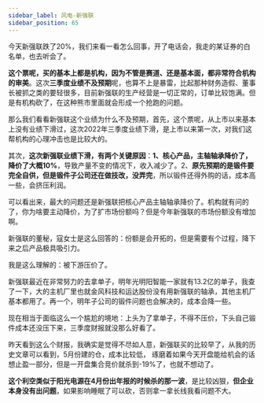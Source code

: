 ```yaml
---
sidebar_label: 风电-新强联
sidebar_position: 65
---
```


今天新强联跌了20%，我们来看一看怎么回事，开了电话会，我走的某证券的白名单，也去听会了。

**这个票呢，买的基本上都是机构，因为不管是赛道、还是基本面，都非常符合机构的审美**。这次**三季度业绩不及预期**呢，也算不上是暴雷，比起那种财务造假、董事长被抓之类的要轻很多，目前新强联的生产经营是一切正常的，订单比较饱满。但是有机构砍了，在这种熊市里面就会形成一个抢跑的问题。

那么我们看看新强联这个业绩为什么不及预期，首先，这个票呢，从上市以来基本上没有业绩下滑过，这次2022年三季度业绩下滑，是上市以来第一次，对我们这帮机构的心理冲击也是比较大的。

其次，**这次新强联业绩下滑，有两个关键原因**：**1、核心产品，主轴轴承降价了，降价了大概10%**，导致产量不变的情况下，收入减少了。2、**原先预期的是锻件要完全自供，但是锻件子公司还在做技改，没弄完**，所以锻件还得外购的话，成本高一些，会挤压利润。

可以看出来，最大的问题还是新强联把核心产品主轴轴承降价了。机构就有问的了，你为啥要主动降价，为了扩市场份额吗？但是今年新强联的市场份额没有增加啊。

新强联的董秘，寇女士是这么回答的：份额是会开拓的，但是需要有个过程，降下来之后产品极具吸引力。

我是这么理解的：被下游压价了。

新强联最近在非常努力的去拿单子，明年光明阳智能一家就有13.2亿的单子，我查了一下，大的主机厂里也就金风科技和运达股份没有用新强联的轴承，其他主机厂基本都用了。再一个，明年子公司的锻件问题也会解决的，成本会降一些。

现在相当于面临这么一个尴尬的境地：上头为了拿单子，不得不压价，下头自己锻件成本还没压下来，三季度财报就没那么好看了。

昨天看到这么个财报，我确实是觉得不尽如人意，新强联买的比较早了，从我的历史文章可以看到，5月份建的仓，成本比较低， 琢磨着如果今天开盘能给机会的话想止盈一部分，但是一开盘集合竞价就杀到-19%了，也就不想动了。

**这个利空类似于阳光电源在4月份出年报的时候杀的那一波**，是比较凶狠，**但企业本身没有出问题**，如果影响睡眠了可以砍，否则拿一拿长线我看问题不大。